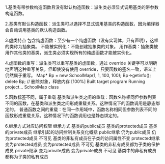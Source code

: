 1.基类有带参数构造函数且没有默认构造函数：派生类必须显式调用基类的带参数构造函数。

2.基类有默认构造函数：派生类可以选择不显式调用基类的构造函数，因为编译器会自动调用基类的默认构造函数。

3.虚类特点
    包含纯虚函数：至少有一个纯虚函数（没有实现体，只有声明），这样的类称为抽象类。
    不能被实例化：不能创建抽象类的对象。
    用作基类：抽象类被用作其他类的基类，派生类必须实现所有的纯虚函数才能被实例化。

4.虚函数的重写：派生类可以重写基类的虚函数，通过 override 关键字可以明确地声明这种重写关系，但即使没有使用 override，只要函数的签名一致，语义上仍然属于重写。
            Map* Bp = new SchoolMap(1, 1, 100, 100);
            Bp->getinfo();
            delete Bp; // 删除对象，释放内存
                [100%] Built target program
                Running project...
                SchoolMap class

5.函数标签不同，属于重载
    基类和派生类之间的重载：函数名称相同但参数列表不同的函数，在基类和派生类之间形成重载关系。这种情况下的函数调用是静态绑定的。
    普通函数之间的重载：在同一作用域中，函数名称相同但参数列表不同的函数形成重载关系。这种情况下的函数调用也是静态绑定的。

6.继承方式对应访问权限
    继承方式	    基类的public成员	    基类的protected成员	    基类的private成员	    继承引起的访问控制关系变化概括
    public继承	    仍为public成员	        仍为protected成员	        不可见	                基类的非私有成员在子类的访问属性不变
    protected继承	变为protected成员	    变为protected成员	        不可见	                基类的非私有成员都为子类的保护成员
    private继承	    变为private成员	        变为private成员	            不可见	                基类中的非私有成员都称为子类的私有成员